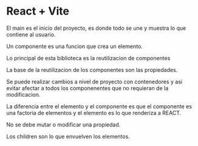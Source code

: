 # React + Vite

El main es el inicio del proyecto, es donde todo se une y muestra lo que contiene al usuario.

Un componente es una funcion que crea un elemento.

Lo principal de esta biblioteca es la reutilizacion de componentes

La base de la reutilizacion de los componentes son las propiedades.

Se puede realizar cambios a nivel de proyecto con contenedores y asi evitar afectar a todos los componenentes que no requieran de la modificacion.

La diferencia entre el elemento y el componente es que el componente es una factoria de elementos y el elemento es lo que renderiza a REACT.

No se debe mutar o modificar una propiedad.

Los children son lo que envuelven los elementos.